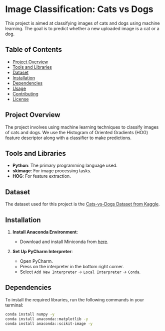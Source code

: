 # Image Classification: Cats vs Dogs

This project is aimed at classifying images of cats and dogs using machine learning. The goal is to predict whether a new uploaded image is a cat or a dog.

## Table of Contents
- [Project Overview](#project-overview)
- [Tools and Libraries](#tools-and-libraries)
- [Dataset](#dataset)
- [Installation](#installation)
- [Dependencies](#dependencies)
- [Usage](#usage)
- [Contributing](#contributing)
- [License](#license)

## Project Overview
The project involves using machine learning techniques to classify images of cats and dogs. We use the Histogram of Oriented Gradients (HOG) feature descriptor along with a classifier to make predictions.

## Tools and Libraries
- **Python**: The primary programming language used.
- **skimage**: For image processing tasks.
- **HOG**: For feature extraction.

## Dataset
The dataset used for this project is the [Cats-vs-Dogs Dataset from Kaggle](https://www.kaggle.com/datasets/bhavikjikadara/dog-and-catclassification-dataset).

## Installation
1. **Install Anaconda Environment**:
   - Download and install Miniconda from [here](https://www.anaconda.com/docs/getting-started/miniconda/install).

2. **Set Up PyCharm Interpreter**:
   - Open PyCharm.
   - Press on the interpreter in the bottom right corner.
   - Select `Add New Interpreter` -> `Local Interpreter` -> `Conda`.

## Dependencies
To install the required libraries, run the following commands in your terminal:

```bash
conda install numpy -y
conda install anaconda::matplotlib -y
conda install anaconda::scikit-image -y
